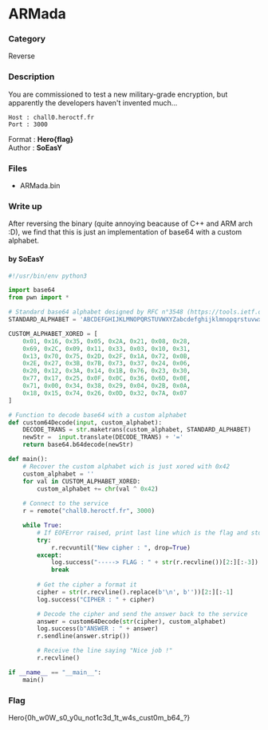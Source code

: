 # ARMada

### Category

Reverse

### Description

You are commissioned to test a new military-grade encryption, but apparently the developers haven't invented much...

```
Host : chall0.heroctf.fr
Port : 3000
```

Format : **Hero{flag}**<br>
Author : **SoEasY**

### Files

- ARMada.bin

### Write up

After reversing the binary (quite annoying beacause of C++ and ARM arch :D), we find that this is just an implementation of base64 with a custom alphabet.

#### by SoEasY

```python
#!/usr/bin/env python3

import base64
from pwn import *

# Standard base64 alphabet designed by RFC n°3548 (https://tools.ietf.org/html/rfc3548, page 4)
STANDARD_ALPHABET = 'ABCDEFGHIJKLMNOPQRSTUVWXYZabcdefghijklmnopqrstuvwxyz0123456789+/'

CUSTOM_ALPHABET_XORED = [
    0x01, 0x16, 0x35, 0x05, 0x2A, 0x21, 0x08, 0x28,
    0x69, 0x2C, 0x09, 0x11, 0x33, 0x03, 0x10, 0x31,
    0x13, 0x70, 0x75, 0x2D, 0x2F, 0x1A, 0x72, 0x0B,
    0x2E, 0x27, 0x3B, 0x7B, 0x73, 0x37, 0x24, 0x06,
    0x20, 0x12, 0x3A, 0x14, 0x1B, 0x76, 0x23, 0x30,
    0x77, 0x17, 0x25, 0x0F, 0x0C, 0x36, 0x6D, 0x0E,
    0x71, 0x00, 0x34, 0x38, 0x29, 0x04, 0x2B, 0x0A,
    0x18, 0x15, 0x74, 0x26, 0x0D, 0x32, 0x7A, 0x07
]

# Function to decode base64 with a custom alphabet
def custom64Decode(input, custom_alphabet):
    DECODE_TRANS = str.maketrans(custom_alphabet, STANDARD_ALPHABET)
    newStr =  input.translate(DECODE_TRANS) + '='
    return base64.b64decode(newStr)

def main():
    # Recover the custom alphabet wich is just xored with 0x42
    custom_alphabet = ''
    for val in CUSTOM_ALPHABET_XORED:
        custom_alphabet += chr(val ^ 0x42)
    
    # Connect to the service
    r = remote("chall0.heroctf.fr", 3000)

    while True:
        # If EOFError raised, print last line which is the flag and stop
        try:
            r.recvuntil("New cipher : ", drop=True)
        except:
            log.success("-----> FLAG : " + str(r.recvline())[2:][:-3])
            break
        
        # Get the cipher a format it
        cipher = str(r.recvline().replace(b'\n', b''))[2:][:-1]
        log.success("CIPHER : " + cipher)

        # Decode the cipher and send the answer back to the service
        answer = custom64Decode(str(cipher), custom_alphabet)
        log.success(b"ANSWER : " + answer)
        r.sendline(answer.strip())

        # Receive the line saying "Nice job !"
        r.recvline()

if __name__ == "__main__":
    main()
```

### Flag

Hero{0h_w0W_s0_y0u_not1c3d_1t_w4s_cust0m_b64_?}
